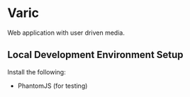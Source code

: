 Varic
=====

Web application with user driven media.


Local Development Environment Setup
-----------------------------------

Install the following:
  * PhantomJS (for testing)
